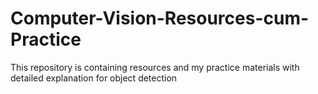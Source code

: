 # Computer-Vision-Resources-cum-Practice
This repository is containing resources and my practice materials with detailed explanation for object detection
